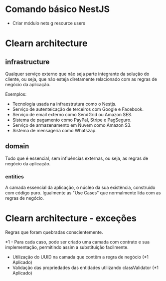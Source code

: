 # Comando básico NestJS

- Criar módulo nets g resource users

# Clearn architecture

## infrastructure
Qualquer serviço externo que não seja parte integrante da solução do cliente, ou seja, que não esteja diretamente relacionado com as regras de negócio da aplicação.

Exemplos:
 - Tecnologia usada na infraestrutura como o Nestjs.
 - Serviço de autenteicação de terceiros com Google e Facebook.
 - Serviço de email externo como SendGrid ou Amazon SES.
 - Sistema de pagamento como PayPal, Stripe e PagSeguro.
 - Serviço de armazenamento em Nuvem como Amazon S3.
 - Sistema de mensageria como Whatszap.

## domain
Tudo que é essencial, sem influências externas, ou seja, as regras de negócio da aplicação.

### entities
A camada essencial da aplicação, o núcleo da sua existência, construído com código puro.
Igualmente as "Use Cases" que normalmente lida com as regras de negócio.


# Clearn architecture - exceções
Regras que foram quebradas conscientemente.

*1 - Para cada caso, pode ser criado uma camada com contrato e sua implementação,
permitindo assim a substituição facilmente.

- Utilização do UUID na camada que contêm a regra de negócio (*1 Aplicado)
- Validação das propriedades das entidades utilizando classValidator (*1 Aplicado)
